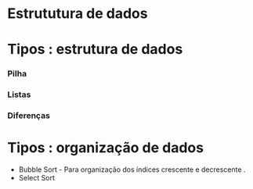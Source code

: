 # Estrututura de dados 

# Tipos : estrutura de dados

### Pilha 

### Listas

### Diferenças 

# Tipos : organização de dados 

* Bubble Sort - Para organização dos índices crescente e decrescente .
* Select Sort 


